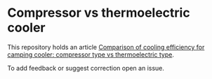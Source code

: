 # Compressor vs thermoelectric cooler
This repository holds an article [Comparison of cooling efficiency for camping cooler: compressor type vs thermoelectric type](https://0anton.github.io/compressor-vs-thermoelectic-cooler/).

To add feedback or suggest correction open an issue.
